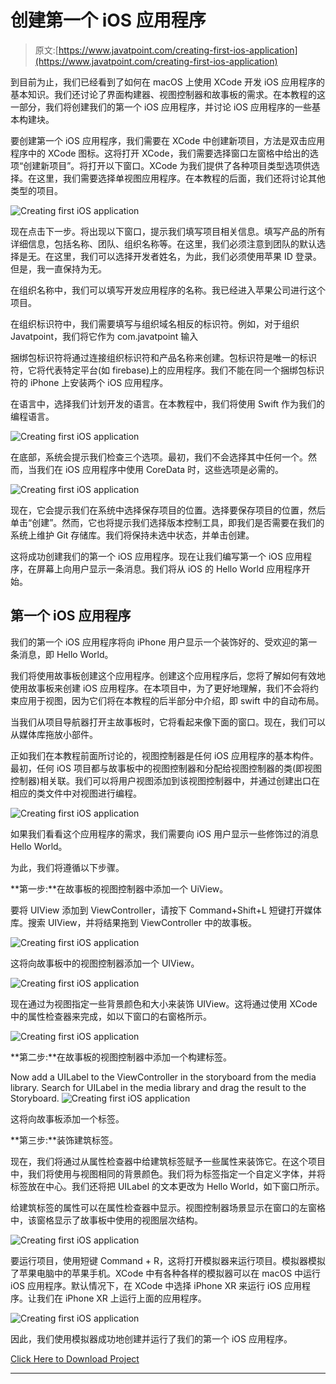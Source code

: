 # 创建第一个 iOS 应用程序

> 原文:[https://www.javatpoint.com/creating-first-ios-application](https://www.javatpoint.com/creating-first-ios-application)

到目前为止，我们已经看到了如何在 macOS 上使用 XCode 开发 iOS 应用程序的基本知识。我们还讨论了界面构建器、视图控制器和故事板的需求。在本教程的这一部分，我们将创建我们的第一个 iOS 应用程序，并讨论 iOS 应用程序的一些基本构建块。

要创建第一个 iOS 应用程序，我们需要在 XCode 中创建新项目，方法是双击应用程序中的 XCode 图标。这将打开 XCode，我们需要选择窗口左窗格中给出的选项“创建新项目”。将打开以下窗口。XCode 为我们提供了各种项目类型选项供选择。在这里，我们需要选择单视图应用程序。在本教程的后面，我们还将讨论其他类型的项目。

![Creating first iOS application](../Images/4c7b2db97c66475bfb6a8f35b3a90f95.png)

现在点击下一步。将出现以下窗口，提示我们填写项目相关信息。填写产品的所有详细信息，包括名称、团队、组织名称等。在这里，我们必须注意到团队的默认选择是无。在这里，我们可以选择开发者姓名，为此，我们必须使用苹果 ID 登录。但是，我一直保持为无。

在组织名称中，我们可以填写开发应用程序的名称。我已经进入苹果公司进行这个项目。

在组织标识符中，我们需要填写与组织域名相反的标识符。例如，对于组织 Javatpoint，我们将它作为 com.javatpoint 输入

捆绑包标识符将通过连接组织标识符和产品名称来创建。包标识符是唯一的标识符，它将代表特定平台(如 firebase)上的应用程序。我们不能在同一个捆绑包标识符的 iPhone 上安装两个 iOS 应用程序。

在语言中，选择我们计划开发的语言。在本教程中，我们将使用 Swift 作为我们的编程语言。

![Creating first iOS application](../Images/012953a75dd64e443a4e7cb2edd2db32.png)

在底部，系统会提示我们检查三个选项。最初，我们不会选择其中任何一个。然而，当我们在 iOS 应用程序中使用 CoreData 时，这些选项是必需的。

![Creating first iOS application](../Images/5e16a14ee5a647ac98367b942673aca4.png)

现在，它会提示我们在系统中选择保存项目的位置。选择要保存项目的位置，然后单击“创建”。然而，它也将提示我们选择版本控制工具，即我们是否需要在我们的系统上维护 Git 存储库。我们将保持未选中状态，并单击创建。

这将成功创建我们的第一个 iOS 应用程序。现在让我们编写第一个 iOS 应用程序，在屏幕上向用户显示一条消息。我们将从 iOS 的 Hello World 应用程序开始。

## 第一个 iOS 应用程序

我们的第一个 iOS 应用程序将向 iPhone 用户显示一个装饰好的、受欢迎的第一条消息，即 Hello World。

我们将使用故事板创建这个应用程序。创建这个应用程序后，您将了解如何有效地使用故事板来创建 iOS 应用程序。在本项目中，为了更好地理解，我们不会将约束应用于视图，因为它们将在本教程的后半部分中介绍，即 swift 中的自动布局。

当我们从项目导航器打开主故事板时，它将看起来像下面的窗口。现在，我们可以从媒体库拖放小部件。

正如我们在本教程前面所讨论的，视图控制器是任何 iOS 应用程序的基本构件。最初，任何 iOS 项目都与故事板中的视图控制器和分配给视图控制器的类(即视图控制器)相关联。我们可以将用户视图添加到该视图控制器中，并通过创建出口在相应的类文件中对视图进行编程。

![Creating first iOS application](../Images/1d36d7bad02035f7d53f06c51b4c4e0a.png)

如果我们看看这个应用程序的需求，我们需要向 iOS 用户显示一些修饰过的消息 Hello World。

为此，我们将遵循以下步骤。

**第一步:**在故事板的视图控制器中添加一个 UiView。

要将 UIView 添加到 ViewController，请按下 Command+Shift+L 短键打开媒体库。搜索 UIView，并将结果拖到 ViewController 中的故事板。

![Creating first iOS application](../Images/49a94055df04916b93cfea57c787da00.png)

这将向故事板中的视图控制器添加一个 UIView。

![Creating first iOS application](../Images/f02f34723038ccd4f4f81c67adbedab4.png)

现在通过为视图指定一些背景颜色和大小来装饰 UIView。这将通过使用 XCode 中的属性检查器来完成，如以下窗口的右窗格所示。

![Creating first iOS application](../Images/eb4605e7362d873c4b245176f5c41224.png)

**第二步:**在故事板的视图控制器中添加一个构建标签。

Now add a UILabel to the ViewController in the storyboard from the media library. Search for UILabel in the media library and drag the result to the Storyboard. ![Creating first iOS application](../Images/faca1ffb149dd8e94c5f0b38ad216e0c.png)

这将向故事板添加一个标签。

**第三步:**装饰建筑标签。

现在，我们将通过从属性检查器中给建筑标签赋予一些属性来装饰它。在这个项目中，我们将使用与视图相同的背景颜色。我们将为标签指定一个自定义字体，并将标签放在中心。我们还将把 UILabel 的文本更改为 Hello World，如下窗口所示。

给建筑标签的属性可以在属性检查器中显示。视图控制器场景显示在窗口的左窗格中，该窗格显示了故事板中使用的视图层次结构。

![Creating first iOS application](../Images/e5bdb8ac35c753e8049b81ab925d67eb.png)

要运行项目，使用短键 Command + R，这将打开模拟器来运行项目。模拟器模拟了苹果电脑中的苹果手机。XCode 中有各种各样的模拟器可以在 macOS 中运行 iOS 应用程序。默认情况下，在 XCode 中选择 iPhone XR 来运行 iOS 应用程序。让我们在 iPhone XR 上运行上面的应用程序。

![Creating first iOS application](../Images/6fe06c80e2e584f1a3c73bdb96b022bd.png)

因此，我们使用模拟器成功地创建并运行了我们的第一个 iOS 应用程序。

[Click Here to Download Project](https://static.javatpoint.com/tutorial/ios/download/DemoProject.zip)

* * *